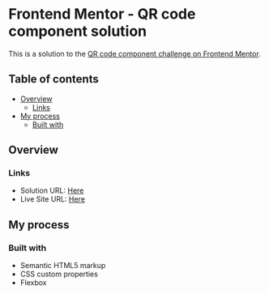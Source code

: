 # Frontend Mentor - QR code component solution

This is a solution to the [QR code component challenge on Frontend Mentor](https://www.frontendmentor.io/challenges/qr-code-component-iux_sIO_H). 
## Table of contents

- [Overview](#overview)
  - [Links](#links)
- [My process](#my-process)
  - [Built with](#built-with)


## Overview

### Links

- Solution URL: [Here](https://your-solution-url.com)
- Live Site URL: [Here](https://hudamab95.github.io/qr-code-component/)

## My process

### Built with

- Semantic HTML5 markup
- CSS custom properties
- Flexbox


